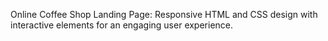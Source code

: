 Online Coffee Shop Landing Page: Responsive HTML and CSS design with interactive elements for an engaging user experience.
